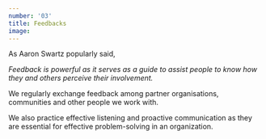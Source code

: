 ```yaml
---
number: '03'
title: Feedbacks
image:
---
```


As Aaron Swartz popularly said,

_Feedback is powerful as it serves as a guide to assist people to know how they and others perceive their involvement._

We regularly exchange feedback among partner organisations, communities and other people we work with.

We also practice effective listening and proactive communication as they are essential for effective problem-solving in an organization.

